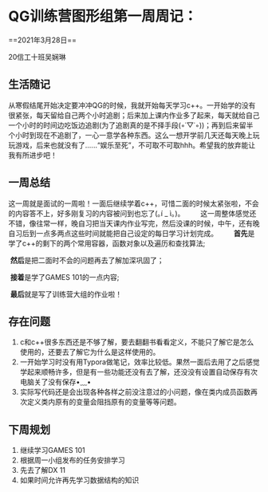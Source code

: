 # QG训练营图形组第一周周记：
==2021年3月28日==     

20信工十班吴娴琳



## 生活随记

​        从寒假结尾开始决定要冲冲QG的时候，我就开始每天学习c++。一开始学的没有很紧张，每天留给自己两个小时追剧；后来加上课内作业多了起来，每天就给自己一个小时的时间边吃饭边追剧(为了追剧真的是不择手段(◦˙▽˙◦))；再到后来留半个小时到现在不追剧了，一心一意学各种东西。这么一想开学前几天还每天晚上玩玩游戏，后来也就没有了......
​       “娱乐至死”，不可取不可取hhh。希望我的放弃能让我有所进步吧！



## 一周总结

​        这一周就是面试的一周啦！一面后继续学着c++，可惜二面的时候太紧张啦，不会的内容答不上，好多刚复习的内容被问到也忘了(｡í _ ì｡)。
　　这一周整体感觉还不错，像往常一样，晚自习把当天课内作业写完，然后没课的时候，中午，还有晚自习后到一点多两点这些时间就能把自己设定的每日学习计划完成。
　　**首先**是学了c++的剩下的两个常用容器，函数对象以及遍历和查找算法;

​        **然后**是把二面时不会的问题再去了解加深巩固了；

​        **接着**是学了GAMES 101的一点内容;

​        **最后**就是写了训练营大组的作业啦！



## 存在问题

1. c和c++很多东西还是不够了解，要去翻翻书看看定义，不能只了解它是怎么使用的，还要去了解它为什么是这样使用的。
2. 一开始学习时没有用Typora做笔记，效率比较低。果然一面后去用了之后感觉学起来顺畅许多，但是有一些功能还没有去了解，还没没有设置自动保存有次电脑关了没有保存•﹏•
3. 实际写代码还是会出现各种各样之前没注意过的小问题，像在类内成员函数再次定义类内原有的变量会阻挡原有的变量等等问题。



## 下周规划

1. 继续学习GAMES 101
2. 根据周一小组发布的任务安排学习
3. 先去了解DX 11
4. 如果时间允许再先学习数据结构的知识
